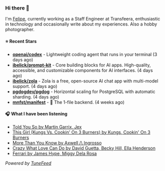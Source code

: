 ### Hi there 👋

I'm [Felipe](https://felipevm.com), currently working as a Staff Engineer at Transfeera, enthusiastic in technology and occasionally write about my experiences. Also a hobby photographer.

#### ⭐ Recent Stars
- **[openai/codex](https://github.com/openai/codex)** - Lightweight coding agent that runs in your terminal (3 days ago)
- **[ibelick/prompt-kit](https://github.com/ibelick/prompt-kit)** - Core building blocks for AI apps.  High-quality, accessible, and customizable components for AI interfaces. (4 days ago)
- **[ibelick/zola](https://github.com/ibelick/zola)** - Zola is a free, open-source AI chat app with multi-model support. (4 days ago)
- **[pgdogdev/pgdog](https://github.com/pgdogdev/pgdog)** - Horizontal scaling for PostgreSQL with automatic sharding. (4 days ago)
- **[mnfst/manifest](https://github.com/mnfst/manifest)** - 🦚 The 1-file backend.  (4 weeks ago)

#### 🎧 What I have been listening
- [Told You So by Martin Garrix, Jex](https://open.spotify.com/track/52dEZA0A4siRTuA4e8w3ll)
- [This Girl (Kungs Vs. Cookin&#39; On 3 Burners) by Kungs, Cookin&#39; On 3 Burners](https://open.spotify.com/track/1A8j067qyiNwQnZT0bzUpZ)
- [More Than You Know by Axwell /\ Ingrosso](https://open.spotify.com/track/6h5PAsRni4IRlxWr6uDPTP)
- [Crazy What Love Can Do by David Guetta, Becky Hill, Ella Henderson](https://open.spotify.com/track/1WCEAGGRD066z2Q89ObXTq)
- [Ferrari by James Hype, Miggy Dela Rosa](https://open.spotify.com/track/4zN21mbAuaD0WqtmaTZZeP)

_Powered by [TuneFeed](https://tunefeed.app?ref=github.com)_
